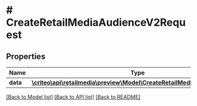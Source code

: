 # # CreateRetailMediaAudienceV2Request

## Properties

Name | Type | Description | Notes
------------ | ------------- | ------------- | -------------
**data** | [**\criteo\api\retailmedia\preview\Model\CreateRetailMediaAudienceV2Data**](CreateRetailMediaAudienceV2Data.md) |  |

[[Back to Model list]](../../README.md#models) [[Back to API list]](../../README.md#endpoints) [[Back to README]](../../README.md)
